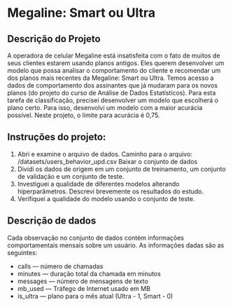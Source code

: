 # Megaline: Smart ou Ultra

## Descrição do Projeto
A operadora de celular Megaline está insatisfeita com o fato de muitos de seus clientes estarem usando planos antigos. Eles querem desenvolver um modelo que possa analisar o comportamento do cliente e recomendar um dos planos mais recentes da Megaline: Smart ou Ultra.
Temos acesso a dados de comportamento dos assinantes que já mudaram para os novos planos (do projeto do curso de Análise de Dados Estatísticos). Para esta tarefa de classificação, precisei desenvolver um modelo que escolherá o plano certo. 
Para isso, desenvolvi um modelo com a maior acurácia possível. Neste projeto, o limite para acurácia é 0,75. 

## Instruções do projeto:
1.	Abri e examine o arquivo de dados. Caminho para o arquivo: /datasets/users_behavior_upd.csv Baixar o conjunto de dados
2.	Dividi os dados de origem em um conjunto de treinamento, um conjunto de validação e um conjunto de teste.
3.	Investiguei a qualidade de diferentes modelos alterando hiperparâmetros. Descrevi brevemente os resultados do estudo.
4.	Verifiquei a qualidade do modelo usando o conjunto de teste.

## Descrição de dados
Cada observação no conjunto de dados contém informações comportamentais mensais sobre um usuário. As informações dadas são as seguintes:
-	сalls — número de chamadas
-	minutes — duração total da chamada em minutos
-	messages — número de mensagens de texto
-	mb_used — Tráfego de Internet usado em MB
-	is_ultra — plano para o mês atual (Ultra - 1, Smart - 0)
